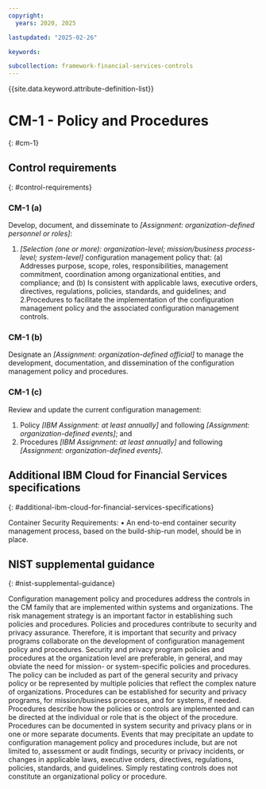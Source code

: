 ```yaml
---
copyright:
  years: 2020, 2025

lastupdated: "2025-02-26"

keywords:

subcollection: framework-financial-services-controls
---
```


{{site.data.keyword.attribute-definition-list}}

# CM-1 - Policy and Procedures
{: #cm-1}

## Control requirements
{: #control-requirements}



### CM-1 (a)


Develop, document, and disseminate to _[Assignment: organization-defined personnel or roles]_:
1. _[Selection (one or more): organization-level; mission/business process-level; system-level]_ configuration management policy that:
(a) Addresses purpose, scope, roles, responsibilities, management commitment, coordination among organizational entities, and compliance; and
(b) Is consistent with applicable laws, executive orders, directives, regulations, policies, standards, and guidelines; and
2.Procedures to facilitate the implementation of the configuration management policy and the associated configuration management controls.


### CM-1 (b)


Designate an _[Assignment: organization-defined official]_ to manage the development, documentation, and dissemination of the configuration management policy and procedures.


### CM-1 (c)


Review and update the current configuration management:
1. Policy _[IBM Assignment: at least annually]_ and following _[Assignment: organization-defined events]_; and
2. Procedures _[IBM Assignment: at least annually]_ and following _[Assignment: organization-defined events]_.






## Additional IBM Cloud for Financial Services specifications
{: #additional-ibm-cloud-for-financial-services-specifications}

Container Security Requirements: 
• An end-to-end container security management process, based on the build-ship-run model, should be in place.







## NIST supplemental guidance
{: #nist-supplemental-guidance}

Configuration management policy and procedures address the controls in the CM family that are implemented within systems and organizations. The risk management strategy is an important factor in establishing such policies and procedures. Policies and procedures contribute to security and privacy assurance. Therefore, it is important that security and privacy programs collaborate on the development of configuration management policy and procedures. Security and privacy program policies and procedures at the organization level are preferable, in general, and may obviate the need for mission- or system-specific policies and procedures. The policy can be included as part of the general security and privacy policy or be represented by multiple policies that reflect the complex nature of organizations. Procedures can be established for security and privacy programs, for mission/business processes, and for systems, if needed. Procedures describe how the policies or controls are implemented and can be directed at the individual or role that is the object of the procedure. Procedures can be documented in system security and privacy plans or in one or more separate documents. Events that may precipitate an update to configuration management policy and procedures include, but are not limited to, assessment or audit findings, security or privacy incidents, or changes in applicable laws, executive orders, directives, regulations, policies, standards, and guidelines. Simply restating controls does not constitute an organizational policy or procedure.
